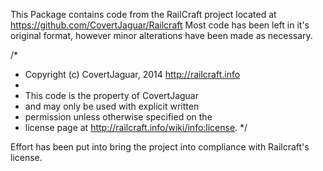 This Package contains code from the RailCraft project located at https://github.com/CovertJaguar/Railcraft
Most code has been left in it's original format, however minor alterations have been made as necessary.

/*
 * Copyright (c) CovertJaguar, 2014 http://railcraft.info
 *
 * This code is the property of CovertJaguar
 * and may only be used with explicit written
 * permission unless otherwise specified on the
 * license page at http://railcraft.info/wiki/info:license.
 */

 Effort has been put into bring the project into compliance with Railcraft's license.
